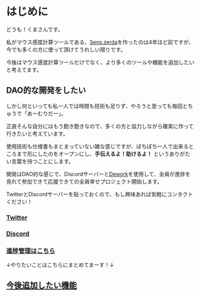 # はじめに

どうも！くまさんです。

私がマウス感度計算ツールである、[Sens.zerda](https://sens.zerda.jp/)を作ったのは4年ほど前ですが、今でも多くの方に使って頂けてうれしい限りです。

今後はマウス感度計算ツールだけでなく、より多くのツールや機能を追加したいと考えてます。

## DAO的な開発をしたい

しかし何といっても私一人では時間も技術も足りず、やろうと思っても毎回とちゅうで「あーむりだー」。

正直そんな自分にはもう飽き飽きなので、多くの方と協力しながら確実に作って行きたいと考えています。

使用技術も仕様書もまとまっていない雑な感じですが、ぼちぼち一人で出来るところまで形にしたのをオープンにし、**手伝えるよ！助けるよ！** というありがたい言葉を待つことにします。

開発はDAO的な感じで、Discordサーバーと[Dework](https://app.dework.xyz/zerda)を使用して、全員が進捗を見れて参加できて応援できての全員幸せプロジェクト開始します。

TwitterとDiscordサーバーを貼っておくので、もし興味あれば気軽にコンタクトください！
### [Twitter](https://twitter.com/be4rk_)
### [Discord](https://discord.gg/4qeRU2Kddm)
### [進捗管理はこちら](https://app.dework.xyz/zerda)


↓やりたいことはこちらにまとめてまーす！↓

## [今後追加したい機能](今後追加したい機能.md)


